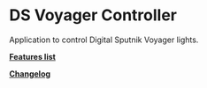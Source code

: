 # DS Voyager Controller
Application to control Digital Sputnik Voyager lights.

**[Features list](/Assets/Documentation/FEATURES.md)**

**[Changelog](/Assets/Documentation/CHANGELOG.md)**
